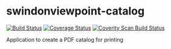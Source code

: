 # swindonviewpoint-catalog

[![Build Status](https://travis-ci.org/alan-parry/swindonviewpoint-catalog.svg?branch=master)](https://travis-ci.org/alan-parry/swindonviewpoint-catalog) [![Coverage Status](https://coveralls.io/repos/github/alan-parry/swindonviewpoint-catalog/badge.svg?branch=master)](https://coveralls.io/github/alan-parry/swindonviewpoint-catalog?branch=master) [![Coverity Scan Build Status](https://scan.coverity.com/projects/8291/badge.svg)](https://scan.coverity.com/projects/alan-parry-swindonviewpoint-catalog)

Application to create a PDF catalog for printing
